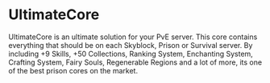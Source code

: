 # UltimateCore
UltimateCore is an ultimate solution for your PvE server. This core contains everything that should be on each Skyblock, Prison or Survival server. By including +9 Skills, +50 Collections, Ranking System, Enchanting System, Crafting System, Fairy Souls, Regenerable Regions and a lot of more, its one of the best prison cores on the market.
